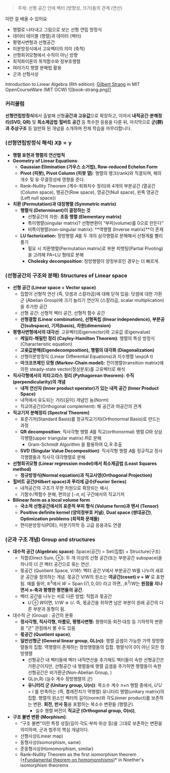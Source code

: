 
> 주제: 선형 공간 안에 벡터 (방향성, 크기)들의 관계 (연산)

이런 걸 배울 수 있어요

- 행렬로 나타내고 그림으로 보는 선형 연립 방정식
- 데이터 테이블 (행렬)과 데이터 (벡터)
- 평행사변형과 선형공간
- 미분방정식에서 고유벡터의 의미 (축척)
- 선형회귀모형에서 수직이 아닌 방향
- 최적화이론의 목적함수와 정부호행렬
- 여러가지 행렬 분해법 활용
- 군과 선형사상

Introduction to Linear Algebra (6th edition): [Gilbert Strang](https://ocw.mit.edu/courses/18-06sc-linear-algebra-fall-2011/pages/ax-b-and-the-four-subspaces/) in MIT OpenCourseWare (MIT OCW)
![[book-strang.png]]

### 커리큘럼

**선형연립방정식**에서 출발해 선형**공간과 고유값**으로 확장하고, 이어서 **내적공간·분해정리(SVD, QR)** 및 **최소제곱법**·**힐버트 공간** 등 특수한 응용을 다룬 뒤, 마지막으로 **군(群)과 추상구조** 등 일반화 된 개념을 소개하며 전체 학습을 마무리합니다.

### (선형연립방정식 해석) $X\boldsymbol{\beta} = \boldsymbol{y}$

- **행렬 표현과 행렬의 연산법칙**
- **Geometry of Linear Equations**:
    - **Gaussian Elimination (가우스 소거법), Row-reduced Echelon Form**
    - **Pivot (피봇), Pivot Column (피봇 열)**: 행렬의 랭크(rank)와 직결되며, 해의 개수 및 유·무결정성에 영향을 준다.
    - Rank–Nullity Theorem (계수-퇴화차수 정리)와 4개의 부분공간 (열공간(Column space), 행공간(Row space), 영공간(Null space), 왼쪽 영공간(Left null space))
- **치환 (Permutation)과 대칭행렬 (Symmetric matrix)**
    - **행렬식 (Determinant)이 결정하는 것**
        - 선형공간의 차원: **초등 행렬 (Elementary matrix)**
        - 특이행렬(singular matrix)? 선형변환이 “부피(volume)를 0으로 만든다”
        - 비특이행렬(non-singular matrix): **역행렬 (Inverse matrix)**이 존재
    - **LU factorization:** 정방행렬 𝐴를 두 개의 삼각행렬로 분해해서 선형계를 빨리 풀기
        - 필요 시 치환행렬(Permutation matrix)로 부분 피벗팅(Partial Pivoting)을 고려해 PA=LU 형태로 분해
        - **Cholesky decomposition**: 정방행렬이 양정부호인 경우는 더 빠르게.

### (선형공간의 구조와 분해) Structures of Linear space

- **선형 공간 (Linear space = Vector space)**
    - 집합이 선형적 연산 (즉, 덧셈과 스칼라곱)에 대해 닫혀 있음: 덧셈에 대한 가환군 (Abelian Group)에 크기 늘리기 연산자 (스칼라곱, scalar multiplication)을 추가한 공간
    - 선형 공간: 선형적 벡터 공간, 선형적 함수 공간
    - **선형결합 (Linear combination), 선형독립 (linear independence), 부분공간(subspace), 기저(basis), 차원(dimension)**
- **평행사변형에서의 대각선**: 고유벡터(Eigenvector)와 고유값 (Eigenvalue)
    - **케일리-해밀턴 정리 (Cayley-Hamilton Theorem)**: 행렬의 특성 방정식 (Characteristic equation)
    - **고윳값분해(Eigendecomposition), 행렬의 대각화 (Diagonalization)**
    - 선형미분방정식 (Linear Differential Equations)과 지수행렬 \exp(A t)
    - **마크코프체인 모형 (Markov-Chain model):** 전이행렬(transition matrix)에 의한 steady-state vector(정상분포)를 고유벡터로 해석
- **직사각형에서의 피타고라스 정리 (Pythagorean theorem): 수직 (perpendicularity)의 개념**
    - **내적 연산자 (Inner product operator)가 있는 내적 공간 (Inner Product Space)**
    - 내적에서 유도되는 거리(길이) 개념인 놈(Norm)
    - 직교여공간(Orthogonal complement): 해 공간과 여공간의 관계
- **직교기저 분해정리 (Spectral Theorem)**
    - 표준기저(Standard Basis)를 정규직교기저(Orthonormal Basis)로 만드는 과정
    - **QR decomposition**: 직사각형 행렬 𝐴를 직교(orthonormal) 행렬 𝑄와 상삼각행렬(upper triangular matrix) 𝑅로 분해
        - Gram-Schmidt Algorithm 을 활용하여 Q, R 추출
    - **SVD (Singular Value Decomposition)**: 직사각형 행렬 𝐴를 정규직교 정사각행렬들과 직사각 대각행렬로 분해.
- **선형회귀모형 (Linear regression model)에서 최소제곱법 (Least Squares method)**
    - **정규방정식(Normal equation)과 직교사영(Orthogonal Projection)**
- **힐버트 공간(Hilbert space)과 푸리에 급수(Fourier Series)**
    - 내적공간의 구조가 무한 차원으로 확장되는 예시
    - 기함수/짝함수 분해, 편의상 $[-\pi,\pi]$ 구간에서의 직교기저
- **Bilinear form as a local volume form**
    - **국소적 선형공간에서의 표준적 부피 형식 (Volume form)과 텐서 (Tensor)**
    - **Positive definite kernel (양의정부호 커널)**, **Dual space (쌍대공간)**, **Optimization problems (최적화 문제들)**
    - 편미분방정식(PDE), 미분기하학 등 고급 응용과도 연결

### (군과 구조 개념) Group and structures

- **대수적 공간 (Algebraic space)**: Space(공간) = Set(집합) + Structure(구조)
    - 직합(Direct Sum, $\oplus$): 두 개 이상의 선형 공간(또는 부분공간 subspace)을 하나의 더 큰 벡터 공간으로 묶는 연산.
    - 몫공간 (Quotient Space, $V/W$): 벡터 공간 V에서 부분공간 W를 나누어 새로운 공간을 정의하는 개념. 몫공간 V/W의 원소는 **여공간(coset) $v+W$** 로 표현됨. 예를 들어, $\mathbb{R}^3$에서 $W = \operatorname{Span} \{(1,0,0)\}$ 라고 하면, ,$\mathbb{R}^3 / W$는 **원점을 지나면서 x-축과 평행한 평면들의 공간**.
    - 벡터 공간을 나누는 서로 다른 방법: 직합과 몫공간
        - $U \oplus W$이면, $V/W \cong U$. 즉, 몫공간을 취하면 남은 부분이 원래 공간의 다른 부분과 동형이 됨.
- 대수적 군 (Group) : 공간의 분류
    - **정사각형, 직사각형, 마름모, 평행사변형:** 평행이동·회전·대칭 등 기하학적 변환을 “군” 관점에서 볼 수도 있음
    - **몫공간 (Quotient space)**,
    - **일반선형군 (General linear group, GL(n))**: 행렬 곱셈이 가능한 가역 정방행렬들의 집합. 역행렬이 존재하는 정방행렬들의 집합. 행렬식이 0이 아닌 모든 정방행렬
        - 선형공간 내 벡터들에 벡터 내적연산을 추가해도 벡터들이 속한 선형공간은 가환군이지만, 선형공간 내 행렬들에 행렬 곱셈을 추가하면 행렬들이 속한 선형공간은 비가환군(Non-Abelian Group, )
        - GL(n,R) (실수 계수 정방행렬의 군)
        - **유니터리 군 (Unitary group, U(n))**: 복소수 계수 n×n 행렬 중에서, $U'U=I$ 를 만족하는 (즉, 켤레전치가 역행렬) 유니터리 행렬(unitary matrix)의 집합. 행렬의 원소인 벡터의 길이(norm)와 각도(inner product)를 보존하는 변환. **회전, 반사 등**을 포함하는 복소수 변환들 (행렬군).
            - 실수 행렬 버전이 **직교군 (Orthogonal group, O(n))**,
- **구조 불변 변환 (Morphism)**:
    - “구조 불변”이란 특정 성질(길이·각도·부피·위상 등)을 그대로 보존하는 변환을 의미하며, 군과 범주의 핵심 개념이다.
    - 선형사상(Linear map)
    - 동형사상(Isomorphism, same)
    - 준동형사상(Homomorphism, similar)
    - Rank–Nullity Theorem as the first isomorphism theorem ([*Fundamental theorem on homomorphisms](https://en.wikipedia.org/wiki/Fundamental_theorem_on_homomorphisms))* in Noether's isomorphism theorems